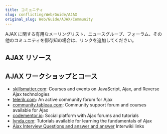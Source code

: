 ```yaml
---
title: コミュニティ
slug: conflicting/Web/Guide/AJAX
original_slug: Web/Guide/AJAX/Community
---
```


AJAX に関する有用なメーリングリスト、ニュースグループ、フォーラム、その他のコミュニティを御存知の場合は、リンクを追加してください。

## AJAX リソース

## AJAX ワークショップとコース

- [skillsmatter.com](https://skillsmatter.com/go/ajax-ria): Courses and events on JavaScript, Ajax, and Reverse Ajax technologies
- [telerik.com](https://www.telerik.com/forums/aspnet-ajax): An active community forum for Ajax
- [community.tableau.com](https://community.tableau.com/search.jspa?q=ajax): Community support forum and courses available for Ajax
- [codementor.io](https://www.codementor.io/community/search?q=ajax): Social platform with Ajax forums and tutorials
- [lynda.com](https://www.lynda.com/search?q=ajax): Tutorials available for learning the fundamentals of Ajax
- [Ajax Interview Questions and answer and answer](https://www.onlineinterviewquestions.com/ajax-interview-questions/) Interwiki links
